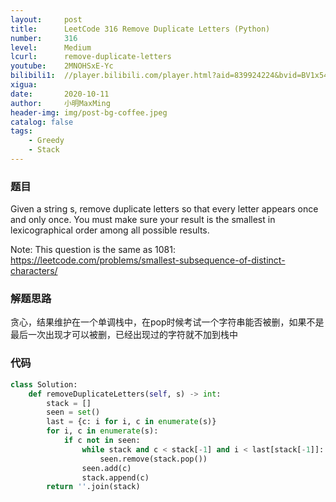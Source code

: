 ```yaml
---
layout:     post
title:      LeetCode 316 Remove Duplicate Letters (Python)
number:     316
level:      Medium
lcurl:      remove-duplicate-letters
youtube:    2MNOHSxE-Yc
bilibili1:  //player.bilibili.com/player.html?aid=839924224&bvid=BV1x54y1R7y7&cid=244761783&page=1
xigua:      
date:       2020-10-11
author:     小明MaxMing
header-img: img/post-bg-coffee.jpeg
catalog: false
tags:
    - Greedy
    - Stack
---
```


### 题目

Given a string s, remove duplicate letters so that every letter appears once and only once. You must make sure your result is the smallest in lexicographical order among all possible results.

Note: This question is the same as 1081: https://leetcode.com/problems/smallest-subsequence-of-distinct-characters/

### 解题思路

贪心，结果维护在一个单调栈中，在pop时候考试一个字符串能否被删，如果不是最后一次出现才可以被删，已经出现过的字符就不加到栈中

### 代码
```python
class Solution:
    def removeDuplicateLetters(self, s) -> int:
        stack = []
        seen = set()
        last = {c: i for i, c in enumerate(s)}
        for i, c in enumerate(s):
            if c not in seen:
                while stack and c < stack[-1] and i < last[stack[-1]]:
                    seen.remove(stack.pop())
                seen.add(c)
                stack.append(c)
        return ''.join(stack)
```
